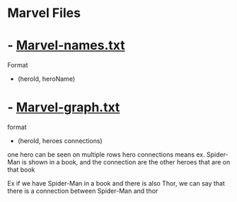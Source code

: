 # Marvel Files

# - [Marvel-names.txt](../../../../../../../source/u_data/Marvel-graph.txt)

Format

- (heroId, heroName)

# - [Marvel-graph.txt](../../../../../../../source/u_data/Marvel-graph.txt)

format

- (heroId, heroes connections)

one hero can be seen on multiple rows
hero connections means
ex. Spider-Man is shown in a book, and the connection are the other heroes that are on that book

Ex
if we have Spider-Man in a book and there is also Thor,
we can say that there is a connection between Spider-Man and thor